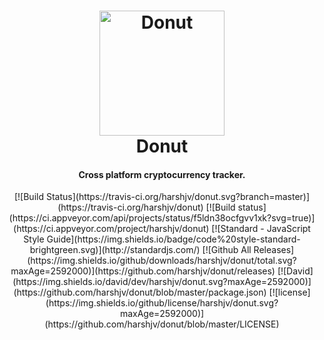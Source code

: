 <h1 align="center">
  <a href="https://github.com/harshjv/donut"><img src="./build/icon.ico" alt="Donut" width="200"></a>
  <br>
  Donut
</h1>

<h4 align="center">Cross platform cryptocurrency tracker.</h4>

<p align="center">
  [![Build Status](https://travis-ci.org/harshjv/donut.svg?branch=master)](https://travis-ci.org/harshjv/donut)
  [![Build status](https://ci.appveyor.com/api/projects/status/f5ldn38ocfgvv1xk?svg=true)](https://ci.appveyor.com/project/harshjv/donut)
  [![Standard - JavaScript Style Guide](https://img.shields.io/badge/code%20style-standard-brightgreen.svg)](http://standardjs.com/)
  [![Github All Releases](https://img.shields.io/github/downloads/harshjv/donut/total.svg?maxAge=2592000)](https://github.com/harshjv/donut/releases)
  [![David](https://img.shields.io/david/dev/harshjv/donut.svg?maxAge=2592000)](https://github.com/harshjv/donut/blob/master/package.json)
  [![license](https://img.shields.io/github/license/harshjv/donut.svg?maxAge=2592000)](https://github.com/harshjv/donut/blob/master/LICENSE)
</p>
